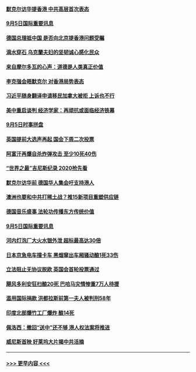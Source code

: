 #### [默克尔访华提香港 中共高层首次表态](../pages/prog202/a102659358.md?t=09061511) 
#### [9月5日国际重要讯息](../pages/prog202/a102659203.md?t=09061511) 
#### [德国总理抵中国 是否向北京提香港问题受瞩](../pages/prog202/a102659205.md?t=09061511) 
#### [滴水穿石 乌克蘭夫妇的坚韧诚心感化民众](../pages/prog202/a102659217.md?t=09061511) 
#### [来自摩尔多瓦的心声：道德是人类真正价值](../pages/prog202/a102659189.md?t=09061511) 
#### [李克强会晤默克尔 对香港局势表态](../pages/prog202/a102659128.md?t=09061511) 
#### [习近平随身翻译申请移民加拿大被拒 上诉也不行](../pages/prog202/a102658896.md?t=09061511) 
#### [美中重启谈判 经济学家：再顽抗或面临经济铁幕](../pages/prog202/a102658874.md?t=09061511) 
#### [9月5日时事拼盘](../pages/prog202/a102658869.md?t=09061511) 
#### [英国提前大选声再起 国会下周二次投票](../pages/prog202/a102658835.md?t=09061511) 
#### [阿富汗再爆自杀炸弹攻击 至少10死40伤](../pages/prog202/a102658809.md?t=09061511) 
#### [“世界之最”吉尼斯纪录  2020抢先看](../pages/prog202/a102658800.md?t=09061511) 
#### [默克尔访华前 德国华人集会吁支持港人](../pages/prog202/a102658711.md?t=09061511) 
#### [澳洲也要和中共打稀土战？推15新项目重塑供应链](../pages/prog202/a102658674.md?t=09061511) 
#### [德国音乐盛事 法轮功传播东方传统价值](../pages/prog202/a102658494.md?t=09061511) 
#### [9月5日国际重要讯息](../pages/prog202/a102658490.md?t=09061511) 
#### [河内灯泡厂大火水银外泄 超标最高达30倍](../pages/prog202/a102658453.md?t=09061511) 
#### [日本京急电车撞卡车 黑烟窜出车厢骚动酿1死33伤](../pages/prog202/a102658415.md?t=09061511) 
#### [立法阻止无协议脱欧 英国会首轮投票通过](../pages/prog202/a102658190.md?t=09061511) 
#### [飓风多利安狂扫酿20死 巴哈马灾情惨重7万人待援](../pages/prog202/a102658322.md?t=09061511) 
#### [滥用国际捐款 洪都拉斯前第一夫人被判刑58年](../pages/prog202/a102658312.md?t=09061511) 
#### [印度北部爆竹工厂爆炸 酿14死](../pages/prog202/a102658295.md?t=09061511) 
#### [佩洛西：撤回“送中”还不够 港人权法案将推进](../pages/prog202/a102658287.md?t=09061511) 
#### [威尼斯首映 好莱坞大片揭中共活摘](../pages/prog202/a102658202.md?t=09061511) 

----
#### [ >>> 更早内容 <<< ](../indexes/prog202-earlier.md)
